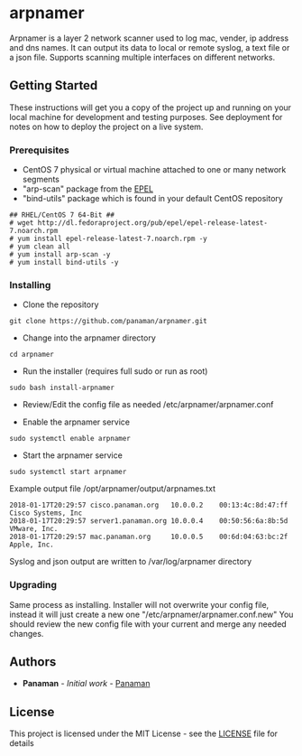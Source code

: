 # arpnamer
Arpnamer is a layer 2 network scanner used to log  mac, vender, ip address and dns names.
It can output its data to local or remote syslog, a text file or a json file.
Supports scanning multiple interfaces on different networks.

## Getting Started

These instructions will get you a copy of the project up and running on your local machine for development and testing purposes. See deployment for notes on how to deploy the project on a live system.

### Prerequisites
* CentOS 7 physical or virtual machine attached to one or many network segments
* "arp-scan" package from the [EPEL](https://fedoraproject.org/wiki/EPEL)
* "bind-utils" package which is found in your default CentOS repository


```
## RHEL/CentOS 7 64-Bit ##
# wget http://dl.fedoraproject.org/pub/epel/epel-release-latest-7.noarch.rpm
# yum install epel-release-latest-7.noarch.rpm -y
# yum clean all
# yum install arp-scan -y
# yum install bind-utils -y
```

### Installing
* Clone the repository
```
git clone https://github.com/panaman/arpnamer.git
```
* Change into the arpnamer directory
```
cd arpnamer
```
* Run the installer (requires full sudo or run as root)
```
sudo bash install-arpnamer
```
* Review/Edit the config file as needed
/etc/arpnamer/arpnamer.conf

* Enable the arpnamer service
```
sudo systemctl enable arpnamer
```
* Start the arpnamer service
```
sudo systemctl start arpnamer
```

Example output file
/opt/arpnamer/output/arpnames.txt
```
2018-01-17T20:29:57	cisco.panaman.org	10.0.0.2	00:13:4c:8d:47:ff	Cisco Systems, Inc
2018-01-17T20:29:57	server1.panaman.org	10.0.0.4	00:50:56:6a:8b:5d	VMware, Inc.
2018-01-17T20:29:57	mac.panaman.org		10.0.0.5	00:6d:04:63:bc:2f	Apple, Inc.
```
Syslog and json output are written to /var/log/arpnamer directory

### Upgrading
Same process as installing. Installer will not overwrite your config file, instead it will just create a new one "/etc/arpnamer/arpnamer.conf.new"
You should review the new config file with your current and merge any needed changes.

## Authors

* **Panaman** - *Initial work* - [Panaman](https://github.com/panaman)

## License

This project is licensed under the MIT License - see the [LICENSE](https://github.com/panaman/arpnamer/blob/master/LICENSE) file for details
